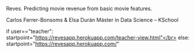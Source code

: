 Reves. Predicting movie revenue from basic movie features. 

Carlos Ferrer-Bonsoms & Elsa Durán
Máster in Data Science – KSchool 


if user=="teacher":</br>
   startpoint="https://revesapp.herokuapp.com/teacher-view.html"</br>
else:</br>
   startpoint="https://revesapp.herokuapp.com/"
  
